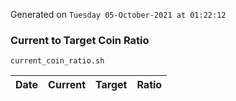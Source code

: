 Generated on `Tuesday 05-October-2021 at 01:22:12`

### Current to Target Coin Ratio
`current_coin_ratio.sh`

Date|Current|Target|Ratio
---|---|---|---
